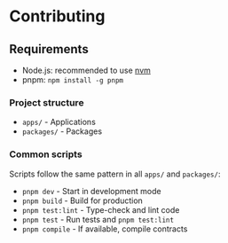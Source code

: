 # Contributing

## Requirements

- Node.js: recommended to use [nvm](https://github.com/nvm-sh/nvm?tab=readme-ov-file#installing-and-updating)
- pnpm: `npm install -g pnpm`

### Project structure

- `apps/` - Applications
- `packages/` - Packages

### Common scripts

Scripts follow the same pattern in all `apps/` and `packages/`:

- `pnpm dev` - Start in development mode
- `pnpm build` - Build for production
- `pnpm test:lint` - Type-check and lint code
- `pnpm test` - Run tests and `pnpm test:lint`
- `pnpm compile` - If available, compile contracts
